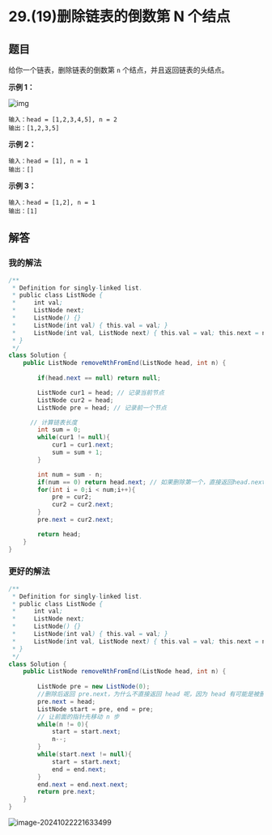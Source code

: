 # 29.(19)删除链表的倒数第 N 个结点

## 题目

给你一个链表，删除链表的倒数第 `n` 个结点，并且返回链表的头结点。

 

**示例 1：**

![img](https://panger-1330565050.cos.ap-beijing.myqcloud.com/202410222214981.jpeg)

```
输入：head = [1,2,3,4,5], n = 2
输出：[1,2,3,5]
```

**示例 2：**

```
输入：head = [1], n = 1
输出：[]
```

**示例 3：**

```
输入：head = [1,2], n = 1
输出：[1]
```

## 解答

### 我的解法

```java
/**
 * Definition for singly-linked list.
 * public class ListNode {
 *     int val;
 *     ListNode next;
 *     ListNode() {}
 *     ListNode(int val) { this.val = val; }
 *     ListNode(int val, ListNode next) { this.val = val; this.next = next; }
 * }
 */
class Solution {
    public ListNode removeNthFromEnd(ListNode head, int n) {
        
        if(head.next == null) return null;

        ListNode cur1 = head; // 记录当前节点
        ListNode cur2 = head;
        ListNode pre = head; // 记录前一个节点

      // 计算链表长度
        int sum = 0;
        while(cur1 != null){  
            cur1 = cur1.next;  
            sum = sum + 1;
        }

        int num = sum - n;
        if(num == 0) return head.next; // 如果删除第一个，直接返回head.next;
        for(int i = 0;i < num;i++){
            pre = cur2;
            cur2 = cur2.next;
        }
        pre.next = cur2.next;

        return head;
    }
}
```

### 更好的解法

```java
/**
 * Definition for singly-linked list.
 * public class ListNode {
 *     int val;
 *     ListNode next;
 *     ListNode() {}
 *     ListNode(int val) { this.val = val; }
 *     ListNode(int val, ListNode next) { this.val = val; this.next = next; }
 * }
 */
class Solution {
    public ListNode removeNthFromEnd(ListNode head, int n) {
        
        ListNode pre = new ListNode(0);
        //删除后返回 pre.next，为什么不直接返回 head 呢，因为 head 有可能是被删掉的点
        pre.next = head;
        ListNode start = pre, end = pre;
        // 让前面的指针先移动 n 步
        while(n != 0){
            start = start.next;
            n--;
        }
        while(start.next != null){
            start = start.next;
            end = end.next;
        }
        end.next = end.next.next;
        return pre.next;
    }
}
```

![image-20241022221633499](https://panger-1330565050.cos.ap-beijing.myqcloud.com/202410222216688.png)